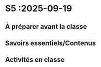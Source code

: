 # S5 :<!-- varexp:begin S5 -->2025-09-19<!-- varexp:end -->

## À préparer avant la classe

## Savoirs essentiels/Contenus

## Activités en classe

